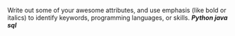 Write out some of your awesome attributes, and use emphasis (like bold or italics) to identify keywords, programming languages, or skills. 
<b><i> Python java sql </b></i>

